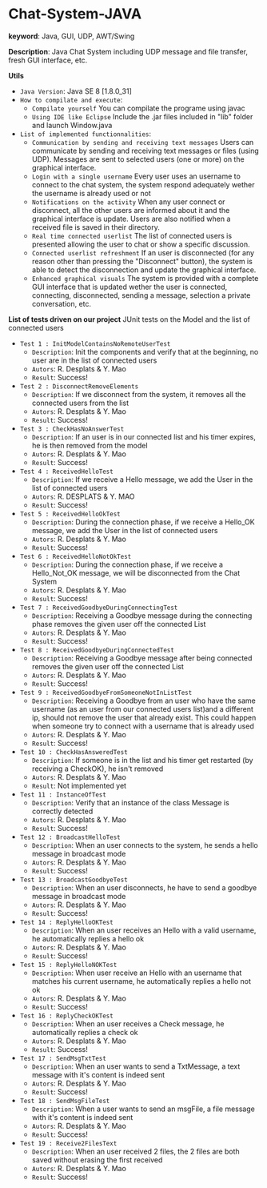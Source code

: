 # Chat-System-JAVA
**keyword**: Java, GUI, UDP, AWT/Swing

**Description**: Java Chat System including UDP message and file transfer, fresh GUI interface, etc.

**Utils**
- `Java Version`: Java SE 8 [1.8.0_31]
- `How to compilate and execute`: 
  - `Compilate yourself` You can compilate the programe using javac 
  - `Using IDE like Eclipse` Include the .jar files included in "lib" folder and launch Window.java
- `List of implemented functionnalities`:
  - `Communication by sending and receiving text messages` Users can communicate by sending and receiving text messages or files (using UDP). Messages are sent to selected users (one or more) on the graphical interface. 
  - `Login with a single username` Every user uses an username to connect to the chat system, the system respond adequately wether the username is already used or not
  - `Notifications on the activity` When any user connect or disconnect, all the other users are informed about it and the graphical interface is update. Users are also notified when a received file is saved in their directory.
  - `Real time connected userlist` The list of connected users is presented allowing the user to chat or show a specific discussion.
  - `Connected userlist refreshment` If an user is disconnected (for any reason other than pressing the "Disconnect" button), the system is able to detect the disconnection and update the graphical interface. 
  - `Enhanced graphical visuals` The system is provided with a complete GUI interface that is updated wether the user is connected, connecting, disconnected, sending a message, selection a private conversation, etc. 
  
**List of tests driven on our project**
JUnit tests on the Model and the list of connected users
- `Test 1 : InitModelContainsNoRemoteUserTest`
  - `Description`: Init the components and verify that at the beginning, no user are in the list of connected users
  - `Autors`: R. Desplats & Y. Mao
  - `Result`: Success!
- `Test 2 : DisconnectRemoveElements`
  - `Description`: If we disconnect from the system, it removes all the connected users from the list
  - `Autors`: R. Desplats & Y. Mao
  - `Result`: Success!
- `Test 3 : CheckHasNoAnswerTest`
  - `Description`: If an user is in our connected list and his timer expires, he is then removed from the model
  - `Autors`: R. Desplats & Y. Mao
  - `Result`: Success!
- `Test 4 : ReceivedHelloTest`
  - `Description`: If we receive a Hello message, we add the User in the list of connected users
  - `Autors`: R. DESPLATS & Y. MAO
  - `Result`: Success!
- `Test 5 : ReceivedHelloOkTest`
  - `Description`: During the connection phase, if we receive a Hello_OK message, we add the User in the list of connected users
  - `Autors`: R. Desplats & Y. Mao
  - `Result`: Success!
- `Test 6 : ReceivedHelloNotOkTest`
  - `Description`: During the connection phase, if we receive a Hello_Not_OK message, we will be disconnected from the Chat System
  - `Autors`: R. Desplats & Y. Mao
  - `Result`: Success!
- `Test 7 : ReceivedGoodbyeDuringConnectingTest`
  - `Description`: Receiving a Goodbye message during the connecting phase removes the given user off the connected List
  - `Autors`: R. Desplats & Y. Mao
  - `Result`: Success!
- `Test 8 : ReceivedGoodbyeDuringConnectedTest`
  - `Description`: Receiving a Goodbye message after being connected removes the given user off the connected List
  - `Autors`: R. Desplats & Y. Mao
  - `Result`: Success!
- `Test 9 : ReceivedGoodbyeFromSomeoneNotInListTest`
  - `Description`: Receiving a Goodbye from an user who have the same username (as an user from our connected users list)and a different ip, should not remove the user that already exist. This could happen when someone try to connect with a username that is already used
  - `Autors`: R. Desplats & Y. Mao
  - `Result`: Success!
- `Test 10 : CheckHasAnsweredTest`
  - `Description`: If someone is in the list and his timer get restarted (by receiving a CheckOK), he isn't removed
  - `Autors`: R. Desplats & Y. Mao
  - `Result`: Not implemented yet
- `Test 11 : InstanceOfTest`
  - `Description`: Verify that an instance of the class Message is correctly detected
  - `Autors`: R. Desplats & Y. Mao
  - `Result`: Success!
- `Test 12 : BroadcastHelloTest`
  - `Description`: When an user connects to the system, he sends a hello message in broadcast mode  
  - `Autors`: R. Desplats & Y. Mao
  - `Result`: Success!
- `Test 13 : BroadcastGoodbyeTest`
  - `Description`:  When an user disconnects, he have to send a goodbye message in broadcast mode  
  - `Autors`: R. Desplats & Y. Mao
  - `Result`: Success!
- `Test 14 : ReplyHelloOKTest`
  - `Description`: When an user receives an Hello with a valid username, he automatically replies a hello ok
  - `Autors`: R. Desplats & Y. Mao
  - `Result`: Success!
- `Test 15 : ReplyHelloNOKTest`
  - `Description`: When user receive an Hello with an username that matches his current username, he automatically replies a hello not ok
  - `Autors`: R. Desplats & Y. Mao
  - `Result`: Success!
- `Test 16 : ReplyCheckOKTest`
  - `Description`: When an user receives a Check message, he automatically replies a check ok
  - `Autors`: R. Desplats & Y. Mao
  - `Result`: Success!
- `Test 17 : SendMsgTxtTest`
  - `Description`: When an user wants to send a TxtMessage, a text message with it's content is indeed sent
  - `Autors`: R. Desplats & Y. Mao
  - `Result`: Success!
- `Test 18 : SendMsgFileTest`
  - `Description`: When a user wants to send an msgFile, a file message with it's content is indeed sent
  - `Autors`: R. Desplats & Y. Mao
  - `Result`: Success!
- `Test 19 : Receive2FilesText`
  - `Description`: When an user received 2 files, the 2 files are both saved without erasing the first received
  - `Autors`: R. Desplats & Y. Mao
  - `Result`: Success!